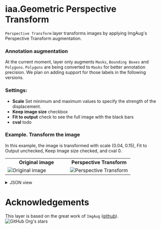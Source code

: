 # iaa.Geometric Perspective Transform

`Perspective Transform` layer transforms images by applying ImgAug's Perspective Transform augmentation.

### Annotation augmentation

At the current moment, layer only augments `Masks`, `Bounding Boxes` and `Polygons`. `Polygons` are being converted to `Masks` for better annotation precision. We plan on adding support for those labels in the following versions.


### Settings:

- **Scale** Set minimum and maximum values to specify the strength of the displacement.
- **Keep image size** checkbox
- **Fit to output** check to see the full image with the black bars
- **cval** todo


### Example. Transform the image

In this example, the image is transformed with scale (0.04, 0.15), Fit to Output unchecked, Keep Image size checked, and cval 0.

<table>
<tr>
<td style="text-align:center; width:50%"><strong>Original image</strong></td>
<td style="text-align:center; width:50%"><strong>Perspective Transform</strong></td>
</tr>
<tr>
<td> <img src="https://github.com/supervisely-ecosystem/data-nodes/assets/115161827/d8641687-6e0b-4d37-9d05-80617b06ffa8" alt="Original image" /> </td>
<td> <img src="https://github.com/supervisely-ecosystem/data-nodes/assets/115161827/40d0cdac-37b4-46c3-8fb2-6f3e60266e53" alt="Perspective Transform" /> </td>
</tr>
</table>

<details>
  <summary>JSON view</summary>
<pre>
	"action": "perspective_transform",
	"src": [
		"$images_project_1"
	],
	"dst": "$perspective_transform_2",
	"settings": {
		"scale": {
			"min": 0.04,
			"max": 0.15
		},
		"classes_mapping": {},
		"size_box": {
			"keep": true,
			"fit": false
		},
		"cval": {
			"value": 0
		}
	}
</pre>
</details>

# Acknowledgements

This layer is based on the great work of `ImgAug` ([github](https://github.com/aleju/imgaug)). ![GitHub Org's stars](https://img.shields.io/github/stars/aleju/imgaug?style=social)

